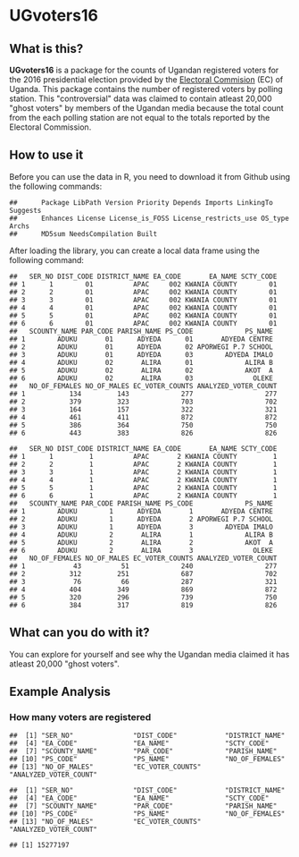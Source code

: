 UGvoters16
==========

What is this?
-------------

**UGvoters16** is a package for the counts of Ugandan registered voters for the 2016 presidential election provided by the [Electoral Commision](http://www.ec.or.ug/) (EC) of Uganda. This package contains the number of registered voters by polling station. This "controversial" data was claimed to contain atleast 20,000 "ghost voters" by members of the Ugandan media because the total count from the each polling station are not equal to the totals reported by the Electoral Commission.

How to use it
-------------

Before you can use the data in R, you need to download it from Github using the following commands:

    ##      Package LibPath Version Priority Depends Imports LinkingTo Suggests
    ##      Enhances License License_is_FOSS License_restricts_use OS_type Archs
    ##      MD5sum NeedsCompilation Built

After loading the library, you can create a local data frame using the following command:

    ##   SER_NO DIST_CODE DISTRICT_NAME EA_CODE       EA_NAME SCTY_CODE
    ## 1      1        01          APAC     002 KWANIA COUNTY        01
    ## 2      2        01          APAC     002 KWANIA COUNTY        01
    ## 3      3        01          APAC     002 KWANIA COUNTY        01
    ## 4      4        01          APAC     002 KWANIA COUNTY        01
    ## 5      5        01          APAC     002 KWANIA COUNTY        01
    ## 6      6        01          APAC     002 KWANIA COUNTY        01
    ##   SCOUNTY_NAME PAR_CODE PARISH_NAME PS_CODE             PS_NAME
    ## 1        ADUKU       01      ADYEDA      01       ADYEDA CENTRE
    ## 2        ADUKU       01      ADYEDA      02 APORWEGI P.7 SCHOOL
    ## 3        ADUKU       01      ADYEDA      03        ADYEDA IMALO
    ## 4        ADUKU       02       ALIRA      01             ALIRA B
    ## 5        ADUKU       02       ALIRA      02             AKOT  A
    ## 6        ADUKU       02       ALIRA      03               OLEKE
    ##   NO_OF_FEMALES NO_OF_MALES EC_VOTER_COUNTS ANALYZED_VOTER_COUNT
    ## 1           134         143             277                  277
    ## 2           379         323             703                  702
    ## 3           164         157             322                  321
    ## 4           461         411             872                  872
    ## 5           386         364             750                  750
    ## 6           443         383             826                  826

    ##   SER_NO DIST_CODE DISTRICT_NAME EA_CODE       EA_NAME SCTY_CODE
    ## 1      1         1          APAC       2 KWANIA COUNTY         1
    ## 2      2         1          APAC       2 KWANIA COUNTY         1
    ## 3      3         1          APAC       2 KWANIA COUNTY         1
    ## 4      4         1          APAC       2 KWANIA COUNTY         1
    ## 5      5         1          APAC       2 KWANIA COUNTY         1
    ## 6      6         1          APAC       2 KWANIA COUNTY         1
    ##   SCOUNTY_NAME PAR_CODE PARISH_NAME PS_CODE             PS_NAME
    ## 1        ADUKU        1      ADYEDA       1       ADYEDA CENTRE
    ## 2        ADUKU        1      ADYEDA       2 APORWEGI P.7 SCHOOL
    ## 3        ADUKU        1      ADYEDA       3        ADYEDA IMALO
    ## 4        ADUKU        2       ALIRA       1             ALIRA B
    ## 5        ADUKU        2       ALIRA       2             AKOT  A
    ## 6        ADUKU        2       ALIRA       3               OLEKE
    ##   NO_OF_FEMALES NO_OF_MALES EC_VOTER_COUNTS ANALYZED_VOTER_COUNT
    ## 1            43          51             240                  277
    ## 2           312         251             687                  702
    ## 3            76          66             287                  321
    ## 4           404         349             869                  872
    ## 5           320         296             739                  750
    ## 6           384         317             819                  826

What can you do with it?
------------------------

You can explore for yourself and see why the Ugandan media claimed it has atleast 20,000 "ghost voters".

Example Analysis
----------------

### How many voters are registered

    ##  [1] "SER_NO"               "DIST_CODE"            "DISTRICT_NAME"       
    ##  [4] "EA_CODE"              "EA_NAME"              "SCTY_CODE"           
    ##  [7] "SCOUNTY_NAME"         "PAR_CODE"             "PARISH_NAME"         
    ## [10] "PS_CODE"              "PS_NAME"              "NO_OF_FEMALES"       
    ## [13] "NO_OF_MALES"          "EC_VOTER_COUNTS"      "ANALYZED_VOTER_COUNT"

    ##  [1] "SER_NO"               "DIST_CODE"            "DISTRICT_NAME"       
    ##  [4] "EA_CODE"              "EA_NAME"              "SCTY_CODE"           
    ##  [7] "SCOUNTY_NAME"         "PAR_CODE"             "PARISH_NAME"         
    ## [10] "PS_CODE"              "PS_NAME"              "NO_OF_FEMALES"       
    ## [13] "NO_OF_MALES"          "EC_VOTER_COUNTS"      "ANALYZED_VOTER_COUNT"

    ## [1] 15277197
